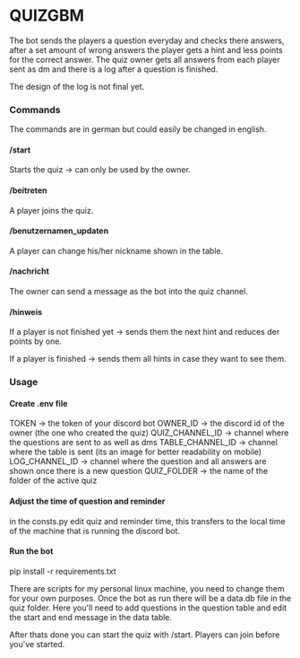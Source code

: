 # QUIZGBM

The bot sends the players a question everyday and checks there answers, after a set amount of wrong answers the player gets a hint and less points for the correct answer.
The quiz owner gets all answers from each player sent as dm and there is a log after a question is finished.

The design of the log is not final yet.

### Commands

The commands are in german but could easily be changed in english.

#### /start

Starts the quiz -> can only be used by the owner.

#### /beitreten

A player joins the quiz.

#### /benutzernamen_updaten

A player can change his/her nickname shown in the table.

#### /nachricht

The owner can send a message as the bot into the quiz channel.

#### /hinweis

If a player is not finished yet -> sends them the next hint and reduces der points by one.

If a player is finished -> sends them all hints in case they want to see them.

### Usage

#### Create .env file

TOKEN -> the token of your discord bot
OWNER_ID -> the discord id of the owner (the one who created the quiz)
QUIZ_CHANNEL_ID -> channel where the questions are sent to as well as dms
TABLE_CHANNEL_ID -> channel where the table is sent (its an image for better readability on mobile)
LOG_CHANNEL_ID -> channel where the question and all answers are shown once there is a new question
QUIZ_FOLDER -> the name of the folder of the active quiz

#### Adjust the time of question and reminder

in the consts.py edit quiz and reminder time, this transfers to the local time of the machine that is running the discord bot.

#### Run the bot

pip install -r requirements.txt

There are scripts for my personal linux machine, you need to change them for your own purposes.
Once the bot as run there will be a data.db file in the quiz folder. Here you'll need to add questions in the question table and edit the start and end message in the data table.

After thats done you can start the quiz with /start. Players can join before you've started.
